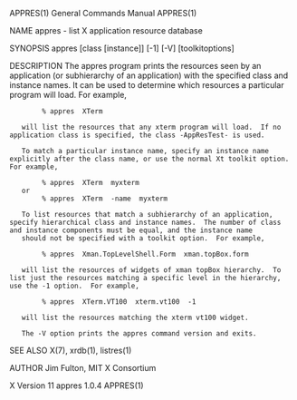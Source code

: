APPRES(1)                                                                               General Commands Manual                                                                              APPRES(1)

NAME
       appres - list X application resource database

SYNOPSIS
       appres [class [instance]] [-1] [-V] [toolkitoptions]

DESCRIPTION
       The  appres program prints the resources seen by an application (or subhierarchy of an application) with the specified class and instance names.  It can be used to determine which resources a
       particular program will load.  For example,

            % appres  XTerm

       will list the resources that any xterm program will load.  If no application class is specified, the class -AppResTest- is used.

       To match a particular instance name, specify an instance name explicitly after the class name, or use the normal Xt toolkit option.  For example,

            % appres  XTerm  myxterm
       or
            % appres  XTerm  -name  myxterm

       To list resources that match a subhierarchy of an application, specify hierarchical class and instance names.  The number of class and instance components must be equal, and the instance name
       should not be specified with a toolkit option.  For example,

            % appres  Xman.TopLevelShell.Form  xman.topBox.form

       will list the resources of widgets of xman topBox hierarchy.  To list just the resources matching a specific level in the hierarchy, use the -1 option.  For example,

            % appres  XTerm.VT100  xterm.vt100  -1

       will list the resources matching the xterm vt100 widget.

       The -V option prints the appres command version and exits.

SEE ALSO
       X(7), xrdb(1), listres(1)

AUTHOR
       Jim Fulton, MIT X Consortium

X Version 11                                                                                 appres 1.0.4                                                                                    APPRES(1)
